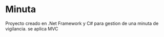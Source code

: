 # Minuta
Proyecto creado en .Net Framework y C# para gestion de una minuta de vigilancia. se aplica MVC
